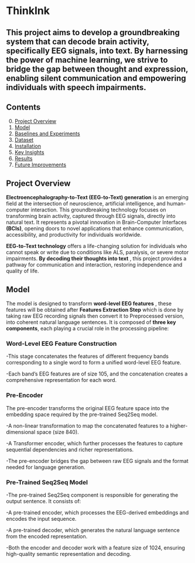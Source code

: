 # ThinkInk
## This project aims to develop a groundbreaking system that can decode brain activity, specifically EEG signals, into text. By harnessing the power of machine learning, we strive to bridge the gap between thought and expression, enabling silent communication and empowering individuals with speech impairments.

## Contents
0. [Project Overview](#Project-Overview)
0. [Model](#model)
0. [Baselines and Experiments](#baselines-and-experiments)  
0. [Dataset](#dataset)
0. [Installation](#installation)  
0. [Key Insights](#key-insights)
0. [Results](#results) 
0. [Future Improvements](#Future-Improvements)


## Project Overview

**Electroencephalography-to-Text (EEG-to-Text) generation** is an emerging field at the intersection of neuroscience, artificial intelligence, and human-computer interaction. This groundbreaking technology focuses on transforming brain activity, captured through EEG signals, directly into natural text. It represents a pivotal innovation in Brain-Computer Interfaces **(BCIs)**, opening doors to novel applications that enhance communication, accessibility, and productivity for individuals worldwide.

**EEG-to-Text technology** offers a life-changing solution for individuals who cannot speak or write due to conditions like ALS, paralysis, or severe motor impairments. **By decoding their thoughts into text** , this project provides a pathway for communication and interaction, restoring independence and quality of life.

## Model
The model is designed to transform **word-level EEG features** , these features will be obtained after **Features Extraction Step** which is done by taking raw EEG recording signals then convert it to Preprocessed version, into coherent natural language sentences. It is composed of **three key components**, each playing a crucial role in the processing pipeline:


### Word-Level EEG Feature Construction

   -This stage concatenates the features of different frequency bands corresponding to a single word to form a unified word-level EEG feature.
   
   -Each band’s EEG features are of size 105, and the concatenation creates a comprehensive representation for each word.

    
### Pre-Encoder

The pre-encoder transforms the original EEG feature space into the embedding space required by the pre-trained Seq2Seq model. 

   -A non-linear transformation to map the concatenated features to a higher-dimensional space (size 840).
   
   -A Transformer encoder, which further processes the features to capture sequential dependencies and richer representations.
   
   -The pre-encoder bridges the gap between raw EEG signals and the format needed for language generation.


### Pre-Trained Seq2Seq Model

   -The pre-trained Seq2Seq component is responsible for generating the output sentence. It consists of:
   
   -A pre-trained encoder, which processes the EEG-derived embeddings and encodes the input sequence.
   
   -A pre-trained decoder, which generates the natural language sentence from the encoded representation.
   
   -Both the encoder and decoder work with a feature size of 1024, ensuring high-quality semantic representation and decoding.

   
